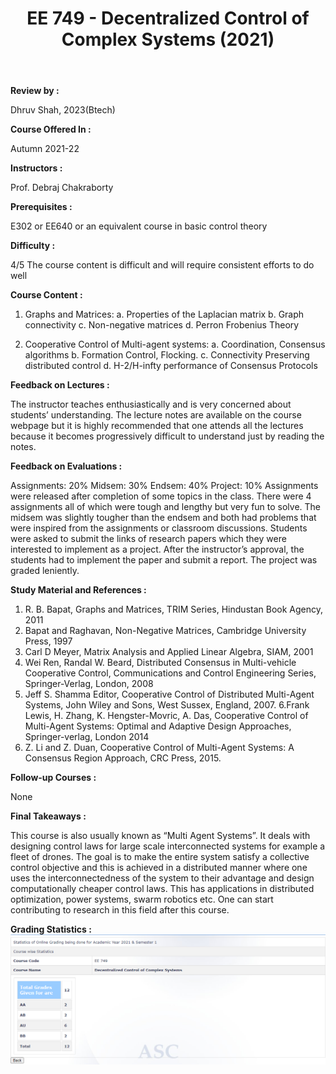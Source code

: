 ﻿---
layout: page
title: EE 749 - Decentralized Control of Complex Systems (2021)
cover-img: ""
thumbnail-img: ""
share-img: ""
comments: true
tags: [Elective, Control Systems]
---

**Review by :**

Dhruv Shah, 2023(Btech)

**Course Offered In :**

Autumn 2021-22

**Instructors :**

Prof. Debraj Chakraborty

**Prerequisites :**

E302 or EE640 or an equivalent course in basic control theory

**Difficulty :**

4/5
The course content is difficult  and will require consistent efforts to do well

**Course Content :**

1.  Graphs and Matrices:
	a. Properties of the Laplacian matrix
	b. Graph connectivity
	c. Non-negative matrices
	d. Perron Frobenius Theory

2.  Cooperative Control of Multi-agent systems:
	a. Coordination, Consensus algorithms
	b. Formation Control, Flocking.
	c. Connectivity Preserving distributed control
	d. H-2/H-infty performance of Consensus Protocols

**Feedback on Lectures :**

The instructor teaches enthusiastically and is very concerned about students’ understanding. The lecture notes are available on the course webpage but it is highly recommended that one attends all the lectures because it becomes progressively difficult to understand just by reading the notes.

**Feedback on Evaluations :**

Assignments: 20%
Midsem: 30%
Endsem: 40%
Project: 10%
Assignments were released after completion of some topics in the class. There were 4 assignments all of which were tough and lengthy but very fun to solve. The midsem was slightly tougher than the endsem and both had problems that were inspired from the assignments or classroom discussions.
Students were asked to submit the links of research papers which they were interested to implement as a project. After the instructor’s approval, the students had to implement the paper and submit a report. The project was graded leniently.

**Study Material and References :**

1. R. B. Bapat, Graphs and Matrices, TRIM Series, Hindustan Book Agency, 2011
2. Bapat and Raghavan, Non-Negative Matrices,  Cambridge University Press, 1997
3. Carl D Meyer, Matrix Analysis and Applied Linear Algebra, SIAM, 2001
4. Wei Ren, Randal W. Beard, Distributed Consensus in Multi-vehicle Cooperative Control, Communications and Control Engineering Series, Springer-Verlag, London, 2008
5. Jeff S. Shamma Editor, Cooperative Control of Distributed Multi-Agent Systems, John Wiley and Sons, West Sussex, England, 2007.
6.Frank Lewis, H. Zhang, K. Hengster-Movric, A. Das, Cooperative Control of Multi-Agent Systems: Optimal and Adaptive Design Approaches, Springer-verlag, London 2014
7. Z. Li and Z. Duan, Cooperative Control of Multi-Agent Systems: A Consensus Region Approach, CRC Press, 2015.

**Follow-up Courses :**

None

**Final Takeaways :**

This course is also usually known as “Multi Agent Systems”. It deals with designing control laws for large scale interconnected systems for example a fleet of drones. The goal is to make the entire system satisfy a collective control objective and this is achieved in a distributed manner where one uses the interconnectedness of the system to their advantage and design computationally cheaper control laws. This has applications in distributed optimization, power systems, swarm robotics etc. One can start contributing to research in this field after this course.

**Grading Statistics :**
![Grades](EE749_Grades.png)